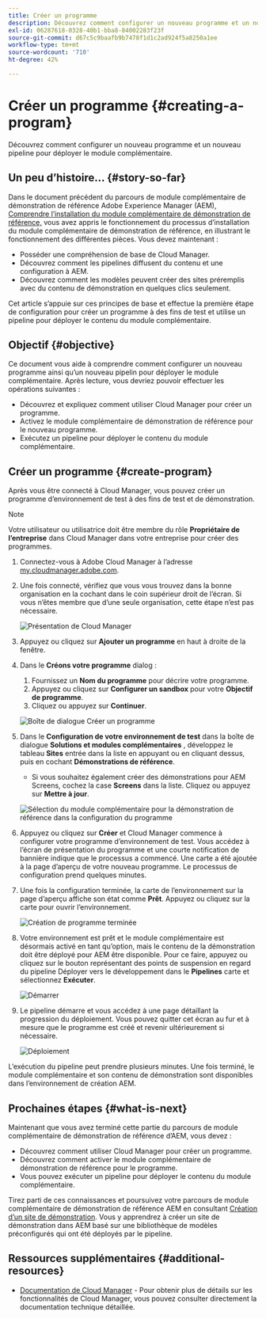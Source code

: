 ```yaml
---
title: Créer un programme
description: Découvrez comment configurer un nouveau programme et un nouveau pipeline pour déployer le module complémentaire.
exl-id: 06287618-0328-40b1-bba8-84002283f23f
source-git-commit: d67c5c9baafb9b7478f1d1c2ad924f5a8250a1ee
workflow-type: tm+mt
source-wordcount: '710'
ht-degree: 42%

---
```



# Créer un programme {#creating-a-program}

Découvrez comment configurer un nouveau programme et un nouveau pipeline pour déployer le module complémentaire.

## Un peu d’histoire… {#story-so-far}

Dans le document précédent du parcours de module complémentaire de démonstration de référence Adobe Experience Manager (AEM), [Comprendre l’installation du module complémentaire de démonstration de référence,](installation.md) vous avez appris le fonctionnement du processus d’installation du module complémentaire de démonstration de référence, en illustrant le fonctionnement des différentes pièces. Vous devez maintenant :

* Posséder une compréhension de base de Cloud Manager.
* Découvrez comment les pipelines diffusent du contenu et une configuration à AEM.
* Découvrez comment les modèles peuvent créer des sites préremplis avec du contenu de démonstration en quelques clics seulement.

Cet article s’appuie sur ces principes de base et effectue la première étape de configuration pour créer un programme à des fins de test et utilise un pipeline pour déployer le contenu du module complémentaire.

## Objectif {#objective}

Ce document vous aide à comprendre comment configurer un nouveau programme ainsi qu’un nouveau pipelin pour déployer le module complémentaire. Après lecture, vous devriez pouvoir effectuer les opérations suivantes :

* Découvrez et expliquez comment utiliser Cloud Manager pour créer un programme.
* Activez le module complémentaire de démonstration de référence pour le nouveau programme.
* Exécutez un pipeline pour déployer le contenu du module complémentaire.

## Créer un programme {#create-program}

Après vous être connecté à Cloud Manager, vous pouvez créer un programme d’environnement de test à des fins de test et de démonstration.

>[!NOTE]
>
>Votre utilisateur ou utilisatrice doit être membre du rôle **Propriétaire de l’entreprise** dans Cloud Manager dans votre entreprise pour créer des programmes.

1. Connectez-vous à Adobe Cloud Manager à l’adresse [my.cloudmanager.adobe.com](https://my.cloudmanager.adobe.com/).

1. Une fois connecté, vérifiez que vous vous trouvez dans la bonne organisation en la cochant dans le coin supérieur droit de l’écran. Si vous n’êtes membre que d’une seule organisation, cette étape n’est pas nécessaire.

   ![Présentation de Cloud Manager](assets/cloud-manager.png)

1. Appuyez ou cliquez sur **Ajouter un programme** en haut à droite de la fenêtre.

1. Dans le **Créons votre programme** dialog :

   1. Fournissez un **Nom du programme** pour décrire votre programme.
   1. Appuyez ou cliquez sur **Configurer un sandbox** pour votre **Objectif de programme**.
   1. Cliquez ou appuyez sur **Continuer**.

   ![Boîte de dialogue Créer un programme](assets/create-program.png)

1. Dans le **Configuration de votre environnement de test** dans la boîte de dialogue **Solutions et modules complémentaires** , développez le tableau **Sites** entrée dans la liste en appuyant ou en cliquant dessus, puis en cochant **Démonstrations de référence**.

   * Si vous souhaitez également créer des démonstrations pour AEM Screens, cochez la case **Screens** dans la liste. Cliquez ou appuyez sur **Mettre à jour**.

   ![Sélection du module complémentaire pour la démonstration de référence dans la configuration du programme](assets/select-reference-demo-add-on.png)


1. Appuyez ou cliquez sur **Créer** et Cloud Manager commence à configurer votre programme d’environnement de test. Vous accédez à l’écran de présentation du programme et une courte notification de bannière indique que le processus a commencé. Une carte a été ajoutée à la page d’aperçu de votre nouveau programme. Le processus de configuration prend quelques minutes.

1. Une fois la configuration terminée, la carte de l’environnement sur la page d’aperçu affiche son état comme **Prêt**. Appuyez ou cliquez sur la carte pour ouvrir l’environnement.

   ![Création de programme terminée](assets/ready.png)

1. Votre environnement est prêt et le module complémentaire est désormais activé en tant qu’option, mais le contenu de la démonstration doit être déployé pour AEM être disponible. Pour ce faire, appuyez ou cliquez sur le bouton représentant des points de suspension en regard du pipeline Déployer vers le développement dans le **Pipelines** carte et sélectionnez **Exécuter**.

   ![Démarrer](assets/run.png)

1. Le pipeline démarre et vous accédez à une page détaillant la progression du déploiement. Vous pouvez quitter cet écran au fur et à mesure que le programme est créé et revenir ultérieurement si nécessaire.

   ![Déploiement](assets/deployment.png)

L’exécution du pipeline peut prendre plusieurs minutes. Une fois terminé, le module complémentaire et son contenu de démonstration sont disponibles dans l’environnement de création AEM.

## Prochaines étapes {#what-is-next}

Maintenant que vous avez terminé cette partie du parcours de module complémentaire de démonstration de référence d’AEM, vous devez :

* Découvrez comment utiliser Cloud Manager pour créer un programme.
* Découvrez comment activer le module complémentaire de démonstration de référence pour le programme.
* Vous pouvez exécuter un pipeline pour déployer le contenu du module complémentaire.

Tirez parti de ces connaissances et poursuivez votre parcours de module complémentaire de démonstration de référence AEM en consultant [Création d’un site de démonstration](create-site.md). Vous y apprendrez à créer un site de démonstration dans AEM basé sur une bibliothèque de modèles préconfigurés qui ont été déployés par le pipeline.

## Ressources supplémentaires {#additional-resources}

* [Documentation de Cloud Manager](https://experienceleague.adobe.com/docs/experience-manager-cloud-service/content/onboarding/onboarding-concepts/cloud-manager-introduction.html?lang=fr) - Pour obtenir plus de détails sur les fonctionnalités de Cloud Manager, vous pouvez consulter directement la documentation technique détaillée.
